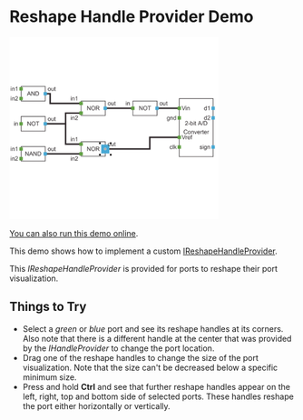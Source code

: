 # Reshape Handle Provider Demo

<img src="../../resources/image/reshape-port-handle.png" alt="demo-thumbnail" height="320"/>

[You can also run this demo online](https://live.yworks.com/demos/input/reshapehandleprovider/index.html).

This demo shows how to implement a custom [IReshapeHandleProvider](https://docs.yworks.com/yfileshtml/#/api/IReshapeHandleProvider).

This _IReshapeHandleProvider_ is provided for ports to reshape their port visualization.

## Things to Try

- Select a _green_ or _blue_ port and see its reshape handles at its corners. Also note that there is a different handle at the center that was provided by the _IHandleProvider_ to change the port location.
- Drag one of the reshape handles to change the size of the port visualization. Note that the size can't be decreased below a specific minimum size.
- Press and hold **Ctrl** and see that further reshape handles appear on the left, right, top and bottom side of selected ports. These handles reshape the port either horizontally or vertically.
